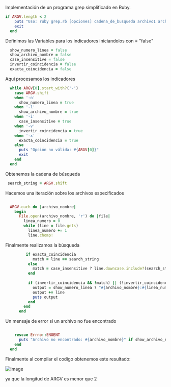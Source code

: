 Implementación de un programa grep simplificado en Ruby.

```ruby
if ARGV.length < 2
    puts "Uso: ruby grep.rb [opciones] cadena_de_busqueda archivo1 archivo2 ..."
    exit
  end
```
Definimos las Variables para los indicadores iniciandolos con = "false"

```ruby
  show_numero_linea = false
  show_archivo_nombre = false
  case_insensitive = false
  invertir_coincidencia = false
  exacta_coincidencia = false
```
  

Aqui procesamos los indicadores 

```ruby
  while ARGV[0].start_with?('-')
    case ARGV.shift
    when '-n'
      show_numero_linea = true
    when '-l'
      show_archivo_nombre = true
    when '-i'
      case_insensitive = true
    when '-v'
      invertir_coincidencia = true
    when '-x'
      exacta_coincidencia = true
    else
      puts "Opción no válida: #{ARGV[0]}"
      exit
    end
  end
```
  

Obtenemos la cadena de búsqueda 

```ruby
 search_string = ARGV.shift
```
  

Hacemos una iteración sobre los archivos especificados

```ruby

  ARGV.each do |archivo_nombre|
    begin
      File.open(archivo_nombre, 'r') do |file|
        linea_numero = 0
        while (line = file.gets)
          linea_numero += 1
          line.chomp! 
```
  

Finalmente realizamos la búsqueda 
```ruby
         if exacta_coincidencia
            match = line == search_string
          else
            match = case_insensitive ? line.downcase.include?(search_string.downcase) : line.include?(search_string)
          end
  
          if (invertir_coincidencia && !match) || (!invertir_coincidencia && match)
            output = show_numero_linea ? "#{archivo_nombre}:#{linea_numero}:" : ""
            output += line
            puts output
          end
        end
      end
```

Un mensaje de error si un archivo no fue encontrado

```ruby

    rescue Errno::ENOENT
      puts "Archivo no encontrado: #{archivo_nombre}" if show_archivo_nombre
    end
  end
```

Finalmente al compilar el codigo obtenemos este resultado:

![image](https://github.com/Josezapat/CC3S2/assets/90808325/96d9b1a1-696c-4971-a447-32d92b963365)

ya que la longitud de ARGV es menor que 2
